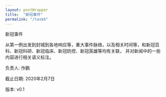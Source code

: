 ```yaml
---
layout: postWrapper
title:  "新冠事件"
permalink: "/task6"
---
```


新冠事件

从第一例出发到封城到各地响应等，重大事件脉络，以及相关时间等，和新冠百科、新冠科研、新冠临床、新冠防控、新冠英雄等均有关联，
并对新闻中的一些内容进行相关语义标注。

负责人: 作鹏

截止日期: 2020年2月7日

版本: v0.1